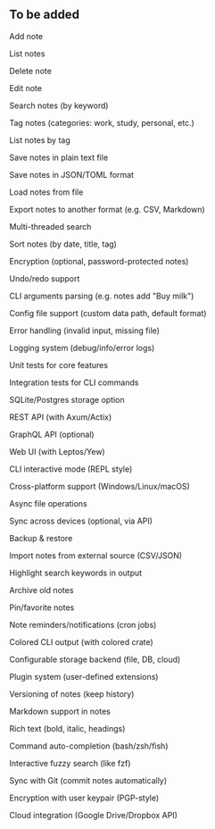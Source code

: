 ## To be added

Add note

List notes

Delete note

Edit note

Search notes (by keyword)

Tag notes (categories: work, study, personal, etc.)

List notes by tag

Save notes in plain text file

Save notes in JSON/TOML format

Load notes from file

Export notes to another format (e.g. CSV, Markdown)

Multi-threaded search

Sort notes (by date, title, tag)

Encryption (optional, password-protected notes)

Undo/redo support

CLI arguments parsing (e.g. notes add "Buy milk")

Config file support (custom data path, default format)

Error handling (invalid input, missing file)

Logging system (debug/info/error logs)

Unit tests for core features

Integration tests for CLI commands

SQLite/Postgres storage option

REST API (with Axum/Actix)

GraphQL API (optional)

Web UI (with Leptos/Yew)

CLI interactive mode (REPL style)

Cross-platform support (Windows/Linux/macOS)

Async file operations

Sync across devices (optional, via API)

Backup & restore

Import notes from external source (CSV/JSON)

Highlight search keywords in output

Archive old notes

Pin/favorite notes

Note reminders/notifications (cron jobs)

Colored CLI output (with colored crate)

Configurable storage backend (file, DB, cloud)

Plugin system (user-defined extensions)

Versioning of notes (keep history)

Markdown support in notes

Rich text (bold, italic, headings)

Command auto-completion (bash/zsh/fish)

Interactive fuzzy search (like fzf)

Sync with Git (commit notes automatically)

Encryption with user keypair (PGP-style)

Cloud integration (Google Drive/Dropbox API)